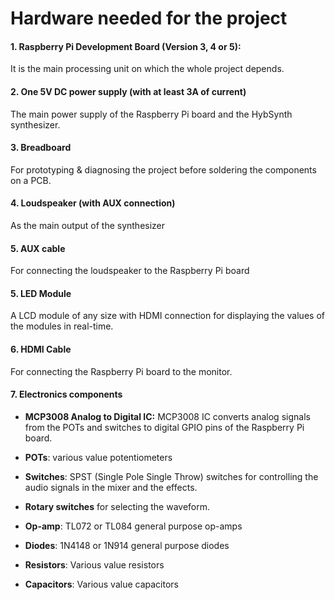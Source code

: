 # Hardware needed for the project

#### 1. Raspberry Pi Development Board (Version 3, 4 or 5):

It is the main processing unit on which the whole project depends.

#### 2. One 5V DC power supply (with at least 3A of current)

The main power supply of the Raspberry Pi board and the HybSynth synthesizer.

#### 3. Breadboard

For prototyping & diagnosing the project before soldering the components on a PCB.

#### 4. Loudspeaker (with AUX connection)

As the main output of the synthesizer

#### 5. AUX cable

For connecting the loudspeaker to the Raspberry Pi board

#### 5. LED Module

A LCD module of any size with HDMI connection for displaying the values of the modules in real-time.

#### 6. HDMI Cable

For connecting the Raspberry Pi board to the monitor.

#### 7. Electronics components

- **MCP3008 Analog to Digital IC:**
MCP3008 IC converts analog signals from the POTs and switches to digital GPIO pins of the Raspberry Pi board.

- **POTs**:
various value potentiometers

- **Switches**:
SPST (Single Pole Single Throw) switches for controlling the audio signals in the mixer and the effects.

- **Rotary switches**
for selecting the waveform.

- **Op-amp**:
TL072 or TL084 general purpose op-amps

- **Diodes**:
1N4148 or 1N914 general purpose diodes

- **Resistors**:
Various value resistors

- **Capacitors**:
Various value capacitors